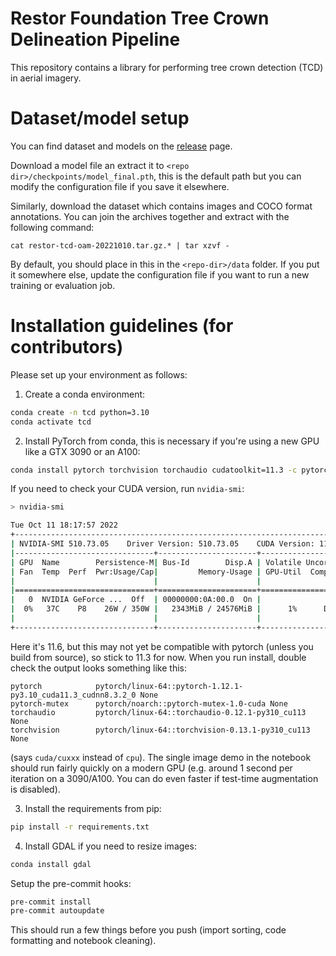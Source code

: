 # Restor Foundation Tree Crown Delineation Pipeline

This repository contains a library for performing tree crown detection (TCD) in aerial imagery.

# Dataset/model setup

You can find dataset and models on the [release](https://github.com/Restor-Foundation/tcd-pipeline/releases/latest) page.

Download a model file an extract it to `<repo dir>/checkpoints/model_final.pth`, this is the default path but you can modify the configuration file if you save it elsewhere.

Similarly, download the dataset which contains images and COCO format annotations. You can join the archives together and extract with the following command:

```
cat restor-tcd-oam-20221010.tar.gz.* | tar xzvf -
```

By default, you should place in this in the `<repo-dir>/data` folder. If you put it somewhere else, update the configuration file if you want to run a new training or evaluation job.

# Installation guidelines (for contributors)

Please set up your environment as follows:

1. Create a conda environment:

```bash
conda create -n tcd python=3.10
conda activate tcd
```

2. Install PyTorch from conda, this is necessary if you're using a new GPU like a GTX 3090 or an A100:

```bash
conda install pytorch torchvision torchaudio cudatoolkit=11.3 -c pytorch -c nvidia -y
```

If you need to check your CUDA version, run `nvidia-smi`:

```bash
> nvidia-smi

Tue Oct 11 18:17:57 2022       
+-----------------------------------------------------------------------------+
| NVIDIA-SMI 510.73.05    Driver Version: 510.73.05    CUDA Version: 11.6     |
|-------------------------------+----------------------+----------------------+
| GPU  Name        Persistence-M| Bus-Id        Disp.A | Volatile Uncorr. ECC |
| Fan  Temp  Perf  Pwr:Usage/Cap|         Memory-Usage | GPU-Util  Compute M. |
|                               |                      |               MIG M. |
|===============================+======================+======================|
|   0  NVIDIA GeForce ...  Off  | 00000000:0A:00.0  On |                  N/A |
|  0%   37C    P8    26W / 350W |   2343MiB / 24576MiB |      1%      Default |
|                               |                      |                  N/A |
+-------------------------------+----------------------+----------------------+
```

Here it's 11.6, but this may not yet be compatible with pytorch (unless you build from source), so stick to 11.3 for now. When you run install, double check the output looks something like this:

```
pytorch            pytorch/linux-64::pytorch-1.12.1-py3.10_cuda11.3_cudnn8.3.2_0 None
pytorch-mutex      pytorch/noarch::pytorch-mutex-1.0-cuda None
torchaudio         pytorch/linux-64::torchaudio-0.12.1-py310_cu113 None
torchvision        pytorch/linux-64::torchvision-0.13.1-py310_cu113 None
```

(says `cuda/cuxxx` instead of `cpu`). The single image demo in the notebook should run fairly quickly on a modern GPU (e.g. around 1 second per iteration on a 3090/A100. You can do even faster if test-time augmentation is disabled).

3. Install the requirements from pip:

```bash
pip install -r requirements.txt
```

4. Install GDAL if you need to resize images:

```bash
conda install gdal
```

Setup the pre-commit hooks:

```bash
pre-commit install
pre-commit autoupdate
```

This should run a few things before you push (import sorting, code formatting and notebook cleaning).

